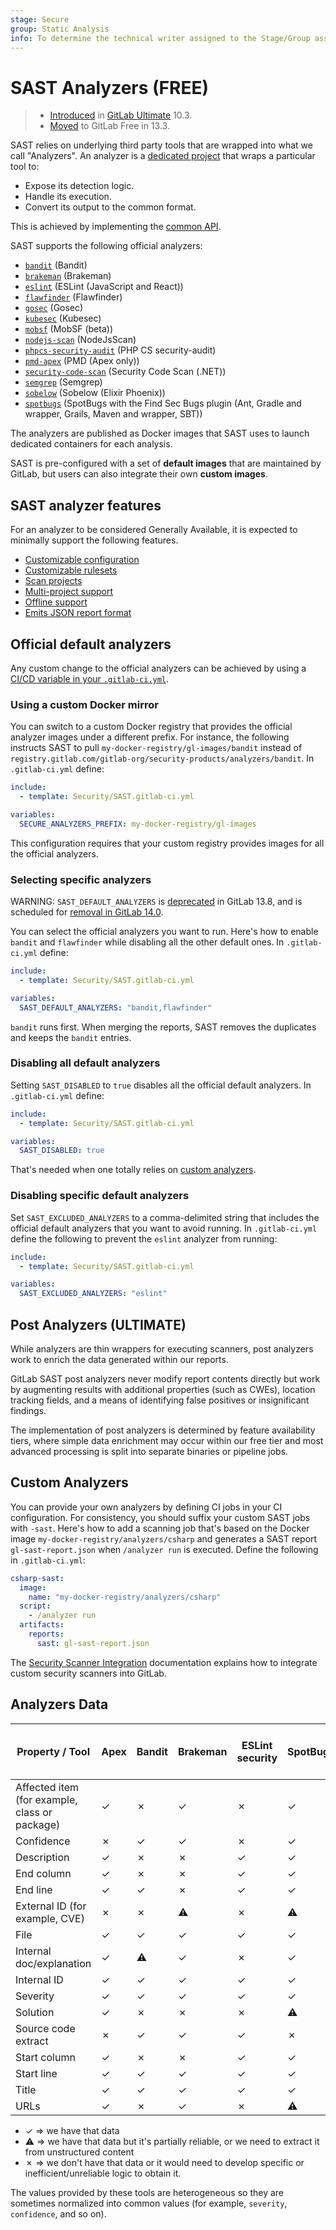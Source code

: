 ```yaml
---
stage: Secure
group: Static Analysis
info: To determine the technical writer assigned to the Stage/Group associated with this page, see https://about.gitlab.com/handbook/engineering/ux/technical-writing/#assignments
---
```


# SAST Analyzers **(FREE)**

> - [Introduced](https://gitlab.com/gitlab-org/gitlab/-/issues/3775) in [GitLab Ultimate](https://about.gitlab.com/pricing/) 10.3.
> - [Moved](https://gitlab.com/groups/gitlab-org/-/epics/2098) to GitLab Free in 13.3.

SAST relies on underlying third party tools that are wrapped into what we call
"Analyzers". An analyzer is a
[dedicated project](https://gitlab.com/gitlab-org/security-products/analyzers)
that wraps a particular tool to:

- Expose its detection logic.
- Handle its execution.
- Convert its output to the common format.

This is achieved by implementing the [common API](https://gitlab.com/gitlab-org/security-products/analyzers/common).

SAST supports the following official analyzers:

- [`bandit`](https://gitlab.com/gitlab-org/security-products/analyzers/bandit) (Bandit)
- [`brakeman`](https://gitlab.com/gitlab-org/security-products/analyzers/brakeman) (Brakeman)
- [`eslint`](https://gitlab.com/gitlab-org/security-products/analyzers/eslint) (ESLint (JavaScript and React))
- [`flawfinder`](https://gitlab.com/gitlab-org/security-products/analyzers/flawfinder) (Flawfinder)
- [`gosec`](https://gitlab.com/gitlab-org/security-products/analyzers/gosec) (Gosec)
- [`kubesec`](https://gitlab.com/gitlab-org/security-products/analyzers/kubesec) (Kubesec)
- [`mobsf`](https://gitlab.com/gitlab-org/security-products/analyzers/mobsf) (MobSF (beta))
- [`nodejs-scan`](https://gitlab.com/gitlab-org/security-products/analyzers/nodejs-scan) (NodeJsScan)
- [`phpcs-security-audit`](https://gitlab.com/gitlab-org/security-products/analyzers/phpcs-security-audit) (PHP CS security-audit)
- [`pmd-apex`](https://gitlab.com/gitlab-org/security-products/analyzers/pmd-apex) (PMD (Apex only))
- [`security-code-scan`](https://gitlab.com/gitlab-org/security-products/analyzers/security-code-scan) (Security Code Scan (.NET))
- [`semgrep`](https://gitlab.com/gitlab-org/security-products/analyzers/semgrep) (Semgrep)
- [`sobelow`](https://gitlab.com/gitlab-org/security-products/analyzers/sobelow) (Sobelow (Elixir Phoenix))
- [`spotbugs`](https://gitlab.com/gitlab-org/security-products/analyzers/spotbugs) (SpotBugs with the Find Sec Bugs plugin (Ant, Gradle and wrapper, Grails, Maven and wrapper, SBT))

The analyzers are published as Docker images that SAST uses to launch
dedicated containers for each analysis.

SAST is pre-configured with a set of **default images** that are maintained by
GitLab, but users can also integrate their own **custom images**.

## SAST analyzer features

For an analyzer to be considered Generally Available, it is expected to minimally 
support the following features.

- [Customizable configuration](index.md#available-variables)
- [Customizable rulesets](index.md#customize-rulesets)
- [Scan projects](index.md#supported-languages-and-frameworks)
- [Multi-project support](index.md#multi-project-support)
- [Offline support](index.md#running-sast-in-an-offline-environment)
- [Emits JSON report format](index.md#reports-json-format)

## Official default analyzers

Any custom change to the official analyzers can be achieved by using a
[CI/CD variable in your `.gitlab-ci.yml`](index.md#customizing-the-sast-settings).

### Using a custom Docker mirror

You can switch to a custom Docker registry that provides the official analyzer
images under a different prefix. For instance, the following instructs
SAST to pull `my-docker-registry/gl-images/bandit`
instead of `registry.gitlab.com/gitlab-org/security-products/analyzers/bandit`.
In `.gitlab-ci.yml` define:

```yaml
include:
  - template: Security/SAST.gitlab-ci.yml

variables:
  SECURE_ANALYZERS_PREFIX: my-docker-registry/gl-images
```

This configuration requires that your custom registry provides images for all
the official analyzers.

### Selecting specific analyzers

WARNING:
`SAST_DEFAULT_ANALYZERS` is [deprecated](https://gitlab.com/gitlab-org/gitlab/-/merge_requests/50872) in GitLab 13.8,
and is scheduled for [removal in GitLab 14.0](https://gitlab.com/gitlab-org/gitlab/-/issues/290777).

You can select the official analyzers you want to run. Here's how to enable
`bandit` and `flawfinder` while disabling all the other default ones.
In `.gitlab-ci.yml` define:

```yaml
include:
  - template: Security/SAST.gitlab-ci.yml

variables:
  SAST_DEFAULT_ANALYZERS: "bandit,flawfinder"
```

`bandit` runs first. When merging the reports, SAST
removes the duplicates and keeps the `bandit` entries.

### Disabling all default analyzers

Setting `SAST_DISABLED` to `true` disables all the official
default analyzers. In `.gitlab-ci.yml` define:

```yaml
include:
  - template: Security/SAST.gitlab-ci.yml

variables:
  SAST_DISABLED: true
```

That's needed when one totally relies on [custom analyzers](#custom-analyzers).

### Disabling specific default analyzers

Set `SAST_EXCLUDED_ANALYZERS` to a comma-delimited string that includes the official
default analyzers that you want to avoid running. In `.gitlab-ci.yml` define the
following to prevent the `eslint` analyzer from running:

```yaml
include:
  - template: Security/SAST.gitlab-ci.yml

variables:
  SAST_EXCLUDED_ANALYZERS: "eslint"
```

## Post Analyzers **(ULTIMATE)**

While analyzers are thin wrappers for executing scanners, post analyzers work to
enrich the data generated within our reports.

GitLab SAST post analyzers never modify report contents directly but work by
augmenting results with additional properties (such as CWEs), location tracking fields,
and a means of identifying false positives or insignificant findings.

The implementation of post analyzers is determined by feature availability tiers, where
simple data enrichment may occur within our free tier and most advanced processing is split
into separate binaries or pipeline jobs.

## Custom Analyzers

You can provide your own analyzers by
defining CI jobs in your CI configuration. For consistency, you should suffix your custom
SAST jobs with `-sast`. Here's how to add a scanning job that's based on the
Docker image `my-docker-registry/analyzers/csharp` and generates a SAST report
`gl-sast-report.json` when `/analyzer run` is executed. Define the following in
`.gitlab-ci.yml`:

```yaml
csharp-sast:
  image:
    name: "my-docker-registry/analyzers/csharp"
  script:
    - /analyzer run
  artifacts:
    reports:
      sast: gl-sast-report.json
```

The [Security Scanner Integration](../../../development/integrations/secure.md) documentation explains how to integrate custom security scanners into GitLab.

## Analyzers Data

| Property / Tool                | Apex | Bandit | Brakeman | ESLint security | SpotBugs | Flawfinder | Gosec | Kubesec Scanner | MobSF | NodeJsScan | PHP CS Security Audit | Security code Scan (.NET) | Semgrep | Sobelow |
|--------------------------------|------|--------|----------|-----------------|----------|------------|-------|-----------------|-------|------------|-----------------------|---------------------------|---------|---------|
| Affected item (for example, class or package) | ✓ | ✗ | ✓ | ✗               | ✓        | ✓          | ✗     | ✓               | ✗     | ✗          | ✗                     | ✗                         | ✗       | ✗       |
| Confidence                     | ✗    | ✓      | ✓        | ✗               | ✓        | x          | ✓     | ✓               | ✗     | ✗          | ✗                     | ✗                         | ⚠       | ✓       |
| Description                    | ✓    | ✗      | ✗        | ✓               | ✓        | ✗          | ✗     | ✓               | ✓     | ✓          | ✗                     | ✗                         | ✓       | ✓       |
| End column                     | ✓    | ✗      | ✗        | ✓               | ✓        | ✗          | ✗     | ✗               | ✗     | ✗          | ✗                     | ✗                         | ✗       | ✗       |
| End line                       | ✓    | ✓      | ✗        | ✓               | ✓        | ✗          | ✗     | ✗               | ✗     | ✗          | ✗                     | ✗                         | ✗       | ✗       |
| External ID (for example, CVE) | ✗    | ✗      | ⚠        | ✗               | ⚠        | ✓          | ✗     | ✗               | ✗     | ✗          | ✗                     | ✗                         | ⚠       | ✗       |
| File                           | ✓    | ✓      | ✓        | ✓               | ✓        | ✓          | ✓     | ✓               | ✓     | ✓          | ✓                     | ✓                         | ✓       | ✓       |
| Internal doc/explanation       | ✓    | ⚠      | ✓        | ✗               | ✓        | ✗          | ✗     | ✗               | ✗     | ✗          | ✗                     | ✗                         | ✗       | ✓       |
| Internal ID                    | ✓    | ✓      | ✓        | ✓               | ✓        | ✓          | ✓     | ✗               | ✗     | ✗          | ✓                     | ✓                         | ✓       | ✓       |
| Severity                       | ✓    | ✓      | ✓        | ✓               | ✓        | ✓          | ✓     | ✓               | ✓     | ✓          | ✓                     | ✗                         | ⚠       | ✗       |
| Solution                       | ✓    | ✗      | ✗        | ✗               | ⚠        | ✓          | ✗     | ✗               | ✗     | ✗          | ✗                     | ✗                         | ⚠       | ✗       |
| Source code extract            | ✗    | ✓      | ✓        | ✓               | ✗        | ✓          | ✓     | ✗               | ✗     | ✗          | ✗                     | ✗                         | ✗       | ✗       |
| Start column                   | ✓    | ✗      | ✗        | ✓               | ✓        | ✓          | ✓     | ✗               | ✗     | ✗          | ✓                     | ✓                         | ✓       | ✗       |
| Start line                     | ✓    | ✓      | ✓        | ✓               | ✓        | ✓          | ✓     | ✗               | ✓     | ✓          | ✓                     | ✓                         | ✓       | ✓       |
| Title                          | ✓    | ✓      | ✓        | ✓               | ✓        | ✓          | ✓     | ✓               | ✓     | ✓          | ✓                     | ✓                         | ✓       | ✓       |
| URLs                           | ✓    | ✗      | ✓        | ✗               | ⚠        | ✗          | ⚠     | ✗               | ✗     | ✗          | ✗                     | ✗                         | ✗       | ✗       |

- ✓ => we have that data
- ⚠ => we have that data but it's partially reliable, or we need to extract it from unstructured content
- ✗ => we don't have that data or it would need to develop specific or inefficient/unreliable logic to obtain it.

The values provided by these tools are heterogeneous so they are sometimes
normalized into common values (for example, `severity`, `confidence`, and so on).
